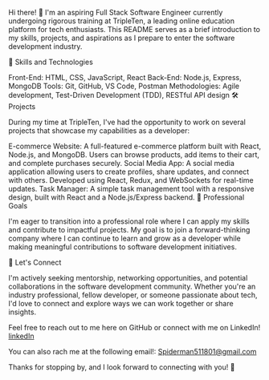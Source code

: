Hi there! 👋
I'm an aspiring Full Stack Software Engineer currently undergoing rigorous training at TripleTen, a leading online education platform for tech enthusiasts. This README serves as a brief introduction to my skills, projects, and aspirations as I prepare to enter the software development industry.

🚀 Skills and Technologies

Front-End: HTML, CSS, JavaScript, React
Back-End: Node.js, Express, MongoDB
Tools: Git, GitHub, VS Code, Postman
Methodologies: Agile development, Test-Driven Development (TDD), RESTful API design
🛠️ Projects

During my time at TripleTen, I've had the opportunity to work on several projects that showcase my capabilities as a developer:

E-commerce Website: A full-featured e-commerce platform built with React, Node.js, and MongoDB. Users can browse products, add items to their cart, and complete purchases securely.
Social Media App: A social media application allowing users to create profiles, share updates, and connect with others. Developed using React, Redux, and WebSockets for real-time updates.
Task Manager: A simple task management tool with a responsive design, built with React and a Node.js/Express backend.
🎯 Professional Goals

I'm eager to transition into a professional role where I can apply my skills and contribute to impactful projects. My goal is to join a forward-thinking company where I can continue to learn and grow as a developer while making meaningful contributions to software development initiatives.

🤝 Let's Connect

I'm actively seeking mentorship, networking opportunities, and potential collaborations in the software development community. Whether you're an industry professional, fellow developer, or someone passionate about tech, I'd love to connect and explore ways we can work together or share insights.

Feel free to reach out to me here on GitHub or connect with me on LinkedIn!
[linkedIn](https://www.linkedin.com/in/justice-cupples-187289279/?trk=opento_sprofile_goalscard)

You can also rach me at the following email!: 
[Spiderman511801@gmail.com](mailto:spiderman51801@gmail.com)


Thanks for stopping by, and I look forward to connecting with you! 🌟

